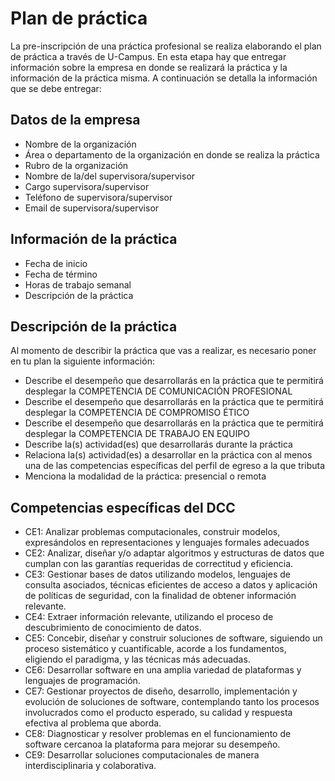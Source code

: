 # Plan de práctica

La pre-inscripción de una práctica profesional se realiza elaborando el plan de práctica a través de U-Campus. En esta etapa hay que entregar información sobre la empresa en donde se realizará la práctica y la información de la práctica misma. A continuación se detalla la información que se debe entregar:

## Datos de la empresa

 * Nombre de la organización
 * Área o departamento de la organización en donde se realiza la práctica
 * Rubro de la organización
 * Nombre de la/del supervisora/supervisor
 * Cargo supervisora/supervisor
 * Teléfono de supervisora/supervisor
 * Email de supervisora/supervisor

## Información de la práctica
 * Fecha de inicio
 * Fecha de término
 * Horas de trabajo semanal
 * Descripción de la práctica


## Descripción de la práctica
Al momento de describir la práctica que vas a realizar, es necesario poner en tu plan la siguiente información:

* Describe el desempeño que desarrollarás en la práctica que te permitirá desplegar la COMPETENCIA DE COMUNICACIÓN PROFESIONAL
* Describe el desempeño que desarrollarás en la práctica que te permitirá desplegar la COMPETENCIA DE COMPROMISO ÉTICO
* Describe el desempeño que desarrollarás en la práctica que te permitirá desplegar la COMPETENCIA DE TRABAJO EN EQUIPO
* Describe la(s) actividad(es) que desarrollarás durante la práctica
* Relaciona la(s) actividad(es) a desarrollar en la práctica con al menos una de las competencias específicas del perfil de egreso a la que tributa
* Menciona la modalidad de la práctica: presencial o remota

## Competencias específicas del DCC
* CE1: Analizar problemas computacionales, construir modelos, expresándolos en representaciones y lenguajes formales adecuados
* CE2: Analizar, diseñar y/o adaptar algoritmos y estructuras de datos que cumplan con las garantías requeridas de correctitud y eficiencia.
* CE3: Gestionar bases de datos utilizando modelos, lenguajes de consulta asociados, técnicas eficientes de acceso a datos y aplicación de políticas de seguridad, con la finalidad de obtener información relevante.
* CE4: Extraer información relevante, utilizando el proceso de descubrimiento de conocimiento de datos.
* CE5: Concebir, diseñar y construir soluciones de software, siguiendo un proceso sistemático y cuantificable, acorde a los fundamentos, eligiendo el paradigma, y las técnicas más adecuadas.
* CE6: Desarrollar software en una amplia variedad de plataformas y lenguajes de programación.
* CE7: Gestionar proyectos de diseño, desarrollo, implementación y evolución de soluciones de software, contemplando tanto los procesos involucrados como el producto esperado, su calidad y respuesta efectiva al problema que aborda.
* CE8: Diagnosticar y resolver problemas en el funcionamiento de software cercanoa la plataforma para mejorar su desempeño.
* CE9: Desarrollar soluciones computacionales de manera interdisciplinaria y colaborativa.
